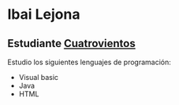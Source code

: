 # Ibai Lejona
## Estudiante [Cuatrovientos](http://cuatrovientos.org)

Estudio los siguientes lenguajes de programación:
  - Visual basic
  - Java
  - HTML
